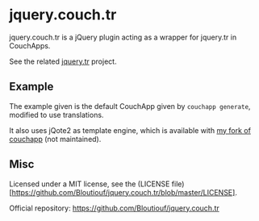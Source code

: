 jquery.couch.tr
===============

jquery.couch.tr is a jQuery plugin acting as a wrapper for jquery.tr in
CouchApps.

See the related [jquery.tr](https://github.com/Bloutiouf/jquery.tr) project.

Example
--------

The example given is the default CouchApp given by `couchapp generate`, modified
to use translations.

It also uses jQote2 as template engine, which is available with [my fork of
couchapp](https://github.com/Bloutiouf/couchapp) (not maintained).
 
Misc
----

Licensed under a MIT license, see the (LICENSE file)[https://github.com/Bloutiouf/jquery.couch.tr/blob/master/LICENSE].

Official repository: https://github.com/Bloutiouf/jquery.couch.tr